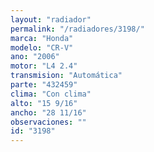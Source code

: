 ```yaml
---
layout: "radiador"
permalink: "/radiadores/3198/"
marca: "Honda"
modelo: "CR-V"
ano: "2006"
motor: "L4 2.4"
transmision: "Automática"
parte: "432459"
clima: "Con clima"
alto: "15 9/16"
ancho: "28 11/16"
observaciones: ""
id: "3198"
---
```


